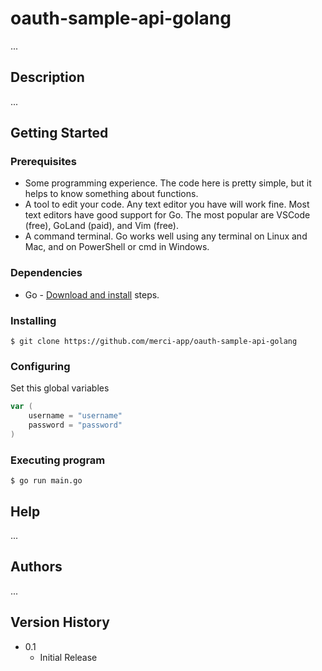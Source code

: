 # oauth-sample-api-golang

...

## Description

...

## Getting Started

### Prerequisites

* Some programming experience. The code here is pretty simple, but it helps to know something about functions.
* A tool to edit your code. Any text editor you have will work fine. Most text editors have good support for Go. The most popular are VSCode (free), GoLand (paid), and Vim (free).
* A command terminal. Go works well using any terminal on Linux and Mac, and on PowerShell or cmd in Windows.

### Dependencies

* Go - <a href="https://go.dev/doc/install">Download and install</a> steps.

### Installing

```
$ git clone https://github.com/merci-app/oauth-sample-api-golang
```

### Configuring

Set this global variables
```go
var (
    username = "username"
    password = "password"
)
```


### Executing program

```
$ go run main.go
```

## Help

...

## Authors

...

## Version History

* 0.1
    * Initial Release